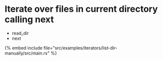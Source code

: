 # Iterate over files in current directory calling next

* read_dir
* next

{% embed include file="src/examples/iterators/list-dir-manually/src/main.rs" %}


